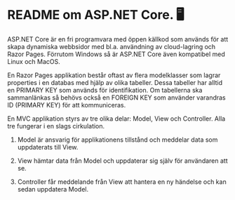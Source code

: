 # README om ASP.NET Core. 🖥️

ASP.NET Core är en fri programvara med öppen källkod som används för att skapa 
dynamiska webbsidor med bl.a. användning av cloud-lagring och Razor Pages.
Förrutom Windows så är ASP.NET Core även kompatibel med Linux och MacOS.

En Razor Pages applikation består oftast av flera modelklasser 
som lagrar properties i en databas med hjälp av olika tabeller. 
Dessa tabeller har alltid en PRIMARY KEY som används för 
identifikation. Om tabellerna ska sammanlänkas så behövs 
också en FOREIGN KEY som använder varandras ID (PRIMARY KEY) 
för att kommuniceras.

En MVC applikation styrs av tre olika delar: Model, View och Controller.
Alla tre fungerar i en slags cirkulation.

1. Model är ansvarig för applikationens tillstånd och meddelar
   data som uppdaterats till View.

2. View hämtar data från Model och uppdaterar sig själv
   för användaren att se.

3. Controller får meddelande från View att hantera
   en ny händelse och kan sedan uppdatera Model.
